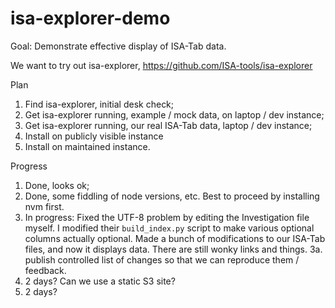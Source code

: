 # isa-explorer-demo

Goal: Demonstrate effective display of ISA-Tab data.

We want to try out isa-explorer, https://github.com/ISA-tools/isa-explorer

Plan

1. Find isa-explorer, initial desk check;
2. Get isa-explorer running, example / mock data, on laptop / dev instance;
3. Get isa-explorer running, our real ISA-Tab data, laptop / dev instance;
4. Install on publicly visible instance
5. Install on maintained instance.

Progress

1. Done, looks ok;
2. Done, some fiddling of node versions, etc. Best to proceed by installing nvm first.
3. In progress: Fixed the UTF-8 problem by editing the Investigation file myself. I modified their `build_index.py` script to make various optional columns actually optional. Made a bunch of modifications to our ISA-Tab files, and now it displays data. There are still wonky links and things.
3a. publish controlled list of changes so that we can reproduce them / feedback.
4. 2 days? Can we use a static S3 site?
5. 2 days?


